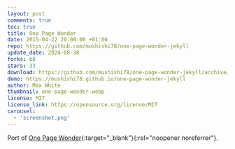 ```yaml
---
layout: post
comments: true
toc: true
title: One Page Wonder
date: 2015-04-22 20:00:00 +01:00
repo: https://github.com/mushishi78/one-page-wonder-jekyll
update_date: 2024-08-30
forks: 68
stars: 33
download: https://github.com/mushishi78/one-page-wonder-jekyll/archive/gh-pages.zip
demo: https://mushishi78.github.io/one-page-wonder-jekyll
author: Max White
thumbnail: one-page-wonder.webp
license: MIT
license_link: https://opensource.org/license/MIT
carousel:
  - 'screenshot.png'
---
```


Port of [One Page Wonder](https://github.com/IronSummitMedia/startbootstrap-one-page-wonder){:target="_blank"}{:rel="noopener noreferrer"}.
